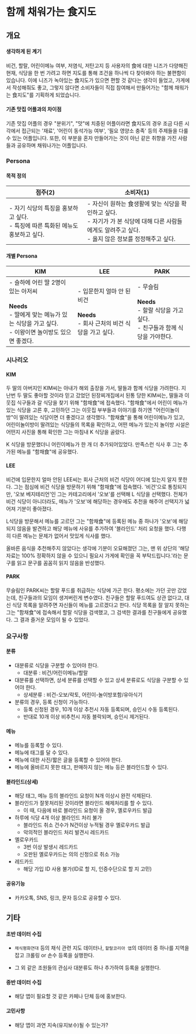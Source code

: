 # 함께 채워가는 食지도

## 개요

#### 생각하게 된 계기

 비건, 할랄, 어린이메뉴 여부, 저염식, 저탄고지 등 사용자의 食에 대한 니즈가 다양해진 현재, 식당을 한 번 가려고 하면 지도를 통해 조건을 하나씩 다 찾아봐야 하는 불편함이 있습니다. 이에 니즈가 녹아있는 食지도가 있으면 편할 것 같다는 생각이 들었고,  가게에서 작성해줘도 좋고, 그렇지 않다면 소비자들이 직접 참여해서 만들어가는 "함께 채워가는 食지도"를 기획하게 되었습니다.

#### 기존 맛집 어플과의 차이점
 기존 맛집 어플의 경우 "분위기", "맛"에 치중된 어플이라면 食지도의 경우 조금 다른 시각에서 접근되는 '재료', '어린이 동석가능 여부', '필요 영양소 충족' 등의 주제들을 다룰 수 있는 어플입니다. 또한, 이 부분을 혼자 만들어가는 것이 아닌 같은 취향을 가진 사람들과 공유하며 채워나가는 어플입니다.

### Persona

#### 목적 정의

| 점주(2)                                                      | 소비자(1)                                                    |
| ------------------------------------------------------------ | ------------------------------------------------------------ |
| - 자기 식당의 특징을 홍보하고 싶다.<br />- 특징에 따른 특화된 메뉴도 홍보하고 싶다. | - 자신이 원하는 食생활에 맞는 식당을 확인하고 싶다.<br />- 자기가 가 본 식당에 대해 다른 사람들에게도 알려주고 싶다.<br />- 옳지 않은 정보를 정정해주고 싶다. |

#### 개별 Persona

| KIM                                                          | LEE                                                          | PARK                                                         |
| ------------------------------------------------------------ | ------------------------------------------------------------ | ------------------------------------------------------------ |
| - 슬하에 어린 딸 2명이 있는 아저씨<br /><br />**Needs**<br />- 딸에게 맞는 메뉴가 있는 식당을 가고 싶다.<br />- 이왕이면 놀이방도 있으면 좋겠다. | - 입문한지 얼마 안 된 비건<br /><br />**Needs**<br />- 회사 근처의 비건 식당을 가고 싶다. | - 무슬림<br /><br />**Needs**<br />- 할랄 식당을 가고 싶다.<br />- 친구들과 함께 식당을 가야한다. |



### 시나리오

#### KIM

 두 딸의 아버지인 KIM씨는 아내가 해외 출장을 가서, 딸들과 함께 식당을 가려한다. 지난번 두 딸도 좋아할 것이라 믿고 갔었던 된장찌개집에서 된통 당한 KIM씨는, 딸들과 이웃집 식구들과 갈 식당을 찾기 위해 "함채食"에 접속했다. "함채食"에서 어린이 메뉴가 있는 식당을 고른 후, 고민하던 그는 이웃집 부부들과 이야기를 하기엔 "어린이놀이방"이 딸려있는 식당이면 더 좋겠다고 생각했다. "함채食"을 통해 어린이메뉴가 있고, 어린이놀이방이 딸려있는 식당들의 목록을 확인하고, 어떤 메뉴가 있는지 놀이방 시설은 어떤지 사진을 통해 확인한 그는 마침내 K 식당을 골랐다.

 K 식당을 방문했더니 어린이메뉴가 한 개 더 추가되어있었다. 만족스런 식사 후 그는 추가된 메뉴를 "함채食"에 공유했다.

#### LEE

 비건에 입문한지 얼마 안된 LEE씨는 회사 근처의 비건 식당이 어디에 있는지 알지 못한다. 그는 점심에 비건 식당을 방문하기 위해 "함채食"에 접속했다. '비건'으로 통칭되지만, '오보 베지테리언'인 그는 카테고리에서 '오보'를 선택해 L 식당을 선택했다. 전체가 비건 식당이 아니더라도, 메뉴가 '오보'에 해당하는 경우에도 추천을 해주어 선택지가 넓어져 기분이 좋아졌다.

 L식당을 방문해서 메뉴를 고르던 그는 "함채食"에 등록된 메뉴 중 하나가 '오보'에 해당되지 않음을 발견하고 해당 메뉴에 사유를 추가하여 '블라인드' 처리 요청을 했다. 다행히 다른 메뉴는 문제가 없어서 맛있게 식사를 했다.

 올바른 음식을 추천해주지 않았다는 생각에 기분이 오묘해졌던 그는, 맨 위 상단의 '해당 자료는 100% 정확하지 않을 수 있으니 필요시 가게에 확인을 꼭 부탁드립니다.'라는 문구를 읽고 문구를 꼼꼼히 읽지 않음을 반성했다.

#### PARK

 무슬림인 PARK씨는 할랄 푸드를 취급하는 식당에 가곤 한다. 평소에는 가던 곳만 갔었는데, 친구들과의 모임이 생겨버린게 변수였다. 친구들은 할랄 푸드여도 상관 없다고, 대신 식당 목록을 알려주면 자신들이 메뉴를 고르겠다고 한다. 식당 목록을 잘 알지 못하는 그는 "함채食"에 접속해서 할랄 식당을 검색했고, 그 검색한 결과를 친구들에게 공유했다. 그 결과 즐거운 모임이 될 수 있었다.

### 요구사항

#### 분류
- 대분류로 식당을 구분할 수 있어야 한다.
  - 대분류 : 비건/어린이메뉴/할랄
- 대분류를 선택하면, 상세 분류를 선택할 수 있고 상세 분류로도 식당을 구분할 수 있어야 한다.
  - 상세분류 : 비건-오보/락토, 어린이-놀이방포함/유아식기
- 분류의 경우, 등록 신청이 가능하다.
  - 등록 신청된 경우, 10개 이상 추천시 자동 등록되며, 승인시 수동 등록된다.
  - 반대로 10개 이상 비추천시 자동 블락되며, 승인시 제거된다.

#### 메뉴

- 메뉴를 등록할 수 있다.
- 메뉴에 태그를 달 수 있다.
- 메뉴에 대한 사진/짧은 글을 등록할 수 있어야 한다.
- 메뉴에 올바르지 못한 태그, 판매하지 않는 메뉴 등은 블라인드할 수 있다.

#### 블라인드(상세)

- 해당 태그, 메뉴 등의 블라인드 요청이 N개 이상시 완전 삭제된다.
- 블라인드가 잘못처리된 것이라면 블라인드 해제처리를 할 수 있다.
    - 이 때, 다음에 바로 블라인드 요청이 올 경우, 옐로우카드 발급
- 하루에 식당 4개 이상 블라인드 처리 불가
    - 블라인드 취소 건수가 N건이상 누적될 경우 옐로우카드 발급
    - 악의적인 블라인드 처리 발견시 레드카드
- 옐로우카드
    - 3번 이상 발생시 레드카드
    - 오판된 옐로우카드는 의의 신청으로 취소 가능
- 레드카드
    - 해당 가입 ID 사용 불가(ID로 할 지, 인증수단으로 할 지 고민)
    
#### 공유기능

- 카카오톡, SNS, 링크, 문자 등으로 공유할 수 있다.

## 기타

#### 초반 데이터 수집

- `채식평화연대` 등의 채식 관련 지도 데이터나, `할랄코리아 앱`의 데이터 중 하나를 지역을 잡고 크롤링 or 손수 등록을 실행한다.

- 그 외 같은 조원들의 관심사 대분류도 하나 추가하여 등록을 실행한다.

#### 중반 데이터 수집

- 해당 앱이 필요할 것 같은 카페나 단체 등에 홍보한다.

#### 고민사항

- 해당 앱이 과연 지속(유지보수)될 수 있는가?
